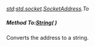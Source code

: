 _[std](../../modules/std/std-module.md):[std.socket](../../modules/std/std-socket.md).[SocketAddress](../../modules/std/std-socket-socketaddress.md).To_
##### Method To:[String](../../modules/wonkey/wonkey-types-string.md)(  )
Converts the address to a string.
